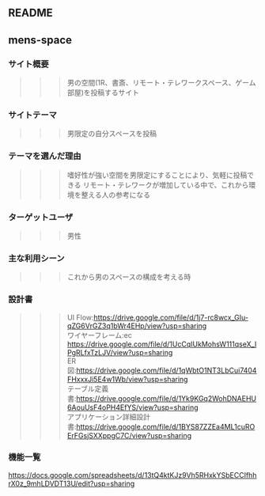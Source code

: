 ## README

## mens-space

### サイト概要
>>>男の空間(1R、書斎、リモート・テレワークスペース、ゲーム部屋)を投稿するサイト

### サイトテーマ
>>>男限定の自分スペースを投稿

### テーマを選んだ理由
>>>嗜好性が強い空間を男限定にすることにより、気軽に投稿できる
>>>リモート・テレワークが増加している中で、これから環境を整える人の参考になる

### ターゲットユーザ
>>>男性

### 主な利用シーン
>>>これから男のスペースの構成を考える時

### 設計書
>>>UI Flow:https://drive.google.com/file/d/1j7-rc8wcx_GIu-qZG6VrGZ3q1bWr4EHp/view?usp=sharing  
>>>ワイヤーフレーム:ec https://drive.google.com/file/d/1UcCqIUkMohsW111qseX_IPgRLfxTzLJV/view?usp=sharing  
>>>ER図:https://drive.google.com/file/d/1qWbtO1NT3LbCui7404FHxxxJi5E4w1Wb/view?usp=sharing  
>>>テーブル定義書:https://drive.google.com/file/d/1Yk9KGq2WohDNAEHU6AouUsF4oPH4EfYS/view?usp=sharing  
>>>アプリケーション詳細設計書:https://drive.google.com/file/d/1BYS87ZZEa4ML1cuROErFGsjSXXppgC7C/view?usp=sharing  
### 機能一覧
https://docs.google.com/spreadsheets/d/13tQ4ktKJz9Vh5RHxkYSbECCIfhhrX0z_9mhLDVDT13U/edit?usp=sharing


